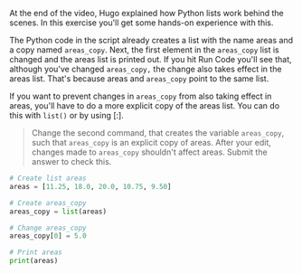 At the end of the video, Hugo explained how Python lists work behind the scenes. In this exercise you'll get some hands-on experience with this.

The Python code in the script already creates a list with the name areas and a copy named `areas_copy`. Next, the first element in the `areas_copy` list is changed and the areas list is printed out. If you hit Run Code you'll see that, although you've changed `areas_copy,` the change also takes effect in the areas list. That's because areas and `areas_copy` point to the same list.

If you want to prevent changes in `areas_copy` from also taking effect in areas, you'll have to do a more explicit copy of the areas list. You can do this with `list()` or by using [:].

> Change the second command, that creates the variable `areas_copy`, such that `areas_copy` is an explicit copy of areas. After your edit, changes made to `areas_copy` shouldn't affect areas. Submit the answer to check this.

```py
# Create list areas
areas = [11.25, 18.0, 20.0, 10.75, 9.50]

# Create areas_copy
areas_copy = list(areas)

# Change areas_copy
areas_copy[0] = 5.0

# Print areas
print(areas)
```